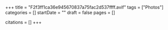 +++
title = "F2f3ff1ca36e945670837a75fac2d537ffff.avif"
tags = ["Photos"]
categories = []
startDate = ""
draft = false
pages = []

citations = []
+++
